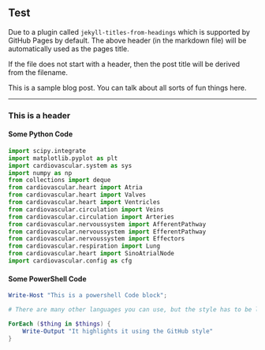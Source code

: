 ## Test

Due to a plugin called `jekyll-titles-from-headings` which is supported by GitHub Pages by default. The above header (in the markdown file) will be automatically used as the pages title.

If the file does not start with a header, then the post title will be derived from the filename.

This is a sample blog post. You can talk about all sorts of fun things here.

---

### This is a header

#### Some Python Code

```python
import scipy.integrate 
import matplotlib.pyplot as plt
import cardiovascular.system as sys
import numpy as np
from collections import deque
from cardiovascular.heart import Atria
from cardiovascular.heart import Valves
from cardiovascular.heart import Ventricles
from cardiovascular.circulation import Veins
from cardiovascular.circulation import Arteries
from cardiovascular.nervoussystem import AfferentPathway
from cardiovascular.nervoussystem import EfferentPathway
from cardiovascular.nervoussystem import Effectors
from cardiovascular.respiration import Lung
from cardiovascular.heart import SinoAtrialNode
import cardiovascular.config as cfg
```

#### Some PowerShell Code

```powershell
Write-Host "This is a powershell Code block";

# There are many other languages you can use, but the style has to be loaded first

ForEach ($thing in $things) {
    Write-Output "It highlights it using the GitHub style"
}
```
